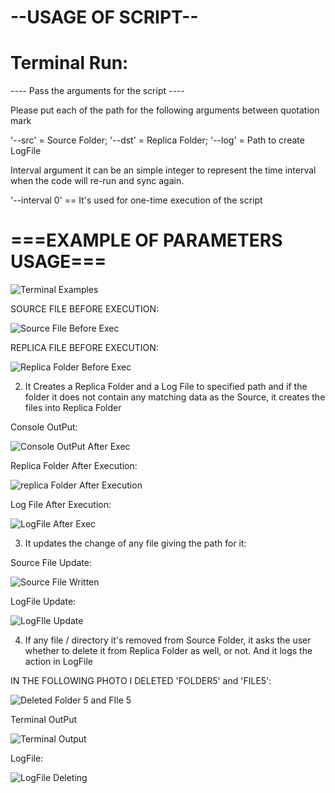 # --USAGE OF SCRIPT--

# Terminal Run:

---- Pass the arguments for the script ----

Please put each of the path for the following arguments between quotation mark

   '--src' = Source Folder; 
   '--dst' = Replica Folder; 
   '--log' = Path to create LogFile

Interval argument it can be an simple integer to represent the time interval when the code will re-run and sync again.

   '--interval 0' == It's used for one-time execution of the script

# ===EXAMPLE OF PARAMETERS USAGE===


![Terminal Examples](https://github.com/sto-yan06/Python-Synchronize-Source---Replica/assets/116439554/532ad77b-e2c2-4bc2-bdba-f1976506b230)


SOURCE FILE BEFORE EXECUTION:


![Source File Before Exec](https://github.com/sto-yan06/Python-Synchronize-Source---Replica/assets/116439554/f56484d9-05af-405f-a509-6bb24b5ffb71)


REPLICA FILE BEFORE EXECUTION:


![Replica Folder Before Exec](https://github.com/sto-yan06/Python-Synchronize-Source---Replica/assets/116439554/db63352d-69b8-47a2-b838-1695ef653690)


2. It Creates a Replica Folder and a Log File to specified path and if the folder it does not contain any matching data as the Source, it creates the files into Replica Folder

Console OutPut:


![Console OutPut After Exec](https://github.com/sto-yan06/Python-Synchronize-Source---Replica/assets/116439554/8f1c468b-035b-49cb-b0c9-e7363bf30dbd)



Replica Folder After Execution:


![replica Folder After Execution](https://github.com/sto-yan06/Python-Synchronize-Source---Replica/assets/116439554/0896c0dc-fd15-421e-8d1c-588026e28562)


Log File After Execution:


![LogFile After Exec](https://github.com/sto-yan06/Python-Synchronize-Source---Replica/assets/116439554/4bcfd45a-52a1-43ea-b2c5-1bdf3e611859)



3. It updates the change of any file giving the path for it:

Source File Update:


![Source File Written](https://github.com/sto-yan06/Python-Synchronize-Source---Replica/assets/116439554/6f5e5f39-c7dc-46b9-a7b6-131a7c64dcc8)


LogFile Update:


![LogFIle Update](https://github.com/sto-yan06/Python-Synchronize-Source---Replica/assets/116439554/00c2c65e-382e-4861-8d02-9e8f61af2fda)


4. If any file / directory it's removed from Source Folder, it asks the user whether to delete it from Replica Folder as well, or not. And it logs the action in LogFile

IN THE FOLLOWING PHOTO I DELETED 'FOLDER5' and 'FILE5':


![Deleted Folder 5 and FIle 5](https://github.com/sto-yan06/Python-Synchronize-Source---Replica/assets/116439554/a7c97f5c-8790-4acd-8c87-1b39eb84d5d9)



Terminal OutPut


![Terminal Output](https://github.com/sto-yan06/Python-Synchronize-Source---Replica/assets/116439554/f9adad70-2bbe-4e75-ae2b-5679f7f21f20)


LogFile:

![LogFile Deleting](https://github.com/sto-yan06/Python-Synchronize-Source---Replica/assets/116439554/8a9cde5e-03f9-4770-8ed0-697e1d4aa987)







